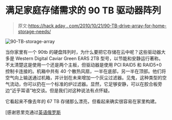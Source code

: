 # 满足家庭存储需求的 90 TB 驱动器阵列

> 原文:[https://hack aday . com/2010/10/21/90-TB-drive-array-for-home-storage-needs/](https://hackaday.com/2010/10/21/90-tb-drive-array-for-home-storage-needs/)

![](../Images/ef481a7a88a899b454d791602344463e.png "90-TB-storage-array")

当你家里有一个 90tb 的硬盘阵列时，为什么要把它存储在云中呢？这些驱动器大多是 Western Digital Caviar Green EARS 2TB 型号，以节能和安静运行著称。不太清楚这是使用一个还是两个主板，但驱动器是使用 PCI RAID5 和 RAID5+0 控制卡连接的。机箱中共有 40 个散热风扇，一半在底部，另一半在顶部。他们将空气向上输送通过机箱，并计划在未来增加一个灰尘过滤器。见鬼，这种类型的空气流动，你可以扔在一个标准的炉过滤器。显然，它足够安静，可以在胶合板旁边“近乎耳语”地交谈。但是我们对这种说法有点怀疑。

它看起来不像去年的 67 TB 存储那么漂亮，但看起来确实很容易在家里构建。

[感谢恩里克通过[英语俄罗斯](http://englishrussia.com/index.php/2010/10/20/home-data-storage-for-70-tb/)